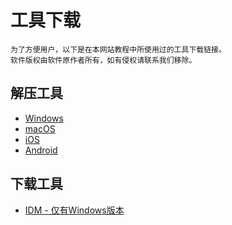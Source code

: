 # 工具下载
    为了方便用户，以下是在本网站教程中所使用过的工具下载链接。
    软件版权由软件原作者所有，如有侵权请联系我们移除。

## 解压工具
- [Windows](/download/tools/unzip-win)
- [macOS](/download/tools/unzip-mac)
- [iOS](/download/tools/unzip-ios)
- [Android](/download/tools/unzip-android)

## 下载工具
- [IDM - 仅有Windows版本](/download/tools/idm)